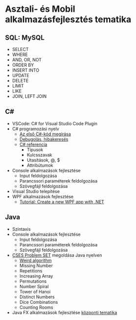 # Asztali- és Mobil alkalmazásfejlesztés tematika

## SQL: MySQL

- SELECT
- WHERE
- AND, OR, NOT
- ORDER BY
- INSERT INTO
- UPDATE
- DELETE
- LIMIT
- LIKE
- JOIN, LEFT JOIN

## C\#

- VSCode: C# for Visual Studio Code Plugin
- C# programozási nyelv
  - [Az első C#-kód megírása](https://learn.microsoft.com/hu-hu/training/modules/csharp-write-first/)
  - [Debugolás, hibakeresés](https://learn.microsoft.com/hu-hu/training/modules/dotnet-debug/3-analyze-your-program-state)
  - [C# referencia](https://learn.microsoft.com/en-us/dotnet/csharp/language-reference/)
    - Típusok
    - Kulcsszavak
    - Utasítások, @, $
    - Attribútumok
- Console alkalmazások fejlesztése
  - Input feldolgozása
  - Parancssori paraméterek feldolgozása
  - Szövegfájl feldolgozása
- Visual Studio telepítése
- WPF alkalmazások fejlesztése
  - [Tutorial: Create a new WPF app with .NET](https://learn.microsoft.com/hu-hu/dotnet/desktop/wpf/get-started/create-app-visual-studio?view=netdesktop-7.0)

## Java

- Szintaxis
- Console alkalmazások fejlesztése
  - Input feldolgozása
  - Parancssori paraméterek feldolgozása
  - Szövegfájl feldolgozása
- [CSES Problem SET](https://cses.fi/problemset/) megoldása Java nyelven
  - [Weird algorithm](https://www.youtube.com/watch?v=094y1Z2wpJg)
  - Missing Number
  - Repetitions
  - Increasing Array
  - Permutations
  - Number Spiral
  - Tower of Hanoi
  - Distinct Numbers
  - Dice Combinations
  - Counting Rooms
- Java FX alkalmazások fejlesztése
[központi tematika](pdf/Asztali%20és%20mobil%20alkalmazások%20fejlesztése%20és%20tesztelése.pdf)
